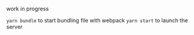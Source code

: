 work in progress

`yarn bundle` to start bundling file with webpack
`yarn start` to launch the server

